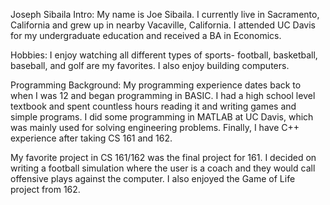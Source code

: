 Joseph Sibaila
Intro:
My name is Joe Sibaila. I currently live in Sacramento, California and grew up in nearby Vacaville, California. I attended UC Davis for my undergraduate education and received a BA in Economics. 

Hobbies:
I enjoy watching all different types of sports- football, basketball, baseball, and golf are my favorites. I also enjoy building computers.

Programming Background:
My programming experience dates back to when I was 12 and began programming in BASIC. I had a high school level textbook and spent countless hours reading it and writing games and simple programs. I did some programming in MATLAB at UC Davis, which was mainly used for solving engineering problems. Finally, I have C++ experience after taking CS 161 and 162.

My favorite project in CS 161/162 was the final project for 161. I decided on writing a football simulation where the user is a coach and they would call offensive plays against the computer. I also enjoyed the Game of Life project from 162.